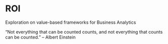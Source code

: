 # ROI
Exploration on value-based frameworks for Business Analytics

“Not everything that can be counted counts, and not everything that counts can be counted.” – Albert Einstein
